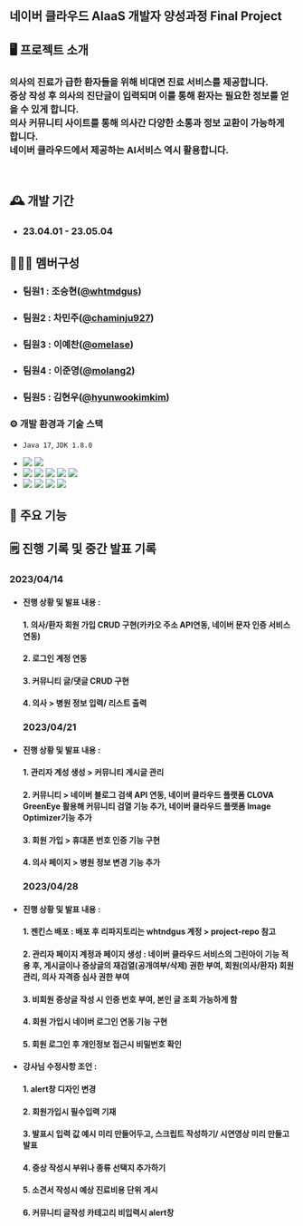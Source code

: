 ## 네이버 클라우드 AIaaS 개발자 양성과정 Final Project

## 🖥️ 프로젝트 소개
### 의사의 진료가 급한 환자들을 위해 비대면 진료 서비스를 제공합니다. <br>증상 작성 후 의사의 진단글이 입력되며 이를 통해 환자는 필요한 정보를 얻을 수 있게 합니다.<br>의사 커뮤니티 사이트를 통해 의사간 다양한 소통과 정보 교환이 가능하게 합니다.<br> 네이버 클라우드에서 제공하는 AI서비스 역시 활용합니다.
<br>

## 🕰️ 개발 기간
* ### 23.04.01 - 23.05.04

## 🧑‍🤝‍🧑 멤버구성
 - ### 팀원1 : 조승현([@whtmdgus](http://github.com/whtmdgus))
 - ### 팀원2 : 차민주([@chaminju927](http://github.com/chaminju927))
 - ### 팀원3 : 이예찬([@omelase](http://github.com/omelase))
 - ### 팀원4 : 이준영([@molang2](http://github.com/molang2))
 - ### 팀원5 : 김현우([@hyunwookimkim](http://github.com/hyunwookimkim))

### ⚙️ 개발 환경과 기술 스택
- `Java 17`, `JDK 1.8.0`
<!--- **IDE** : STS 3.9-->
- <img src="https://img.shields.io/badge/Spring Boot-6DB33F?style=flat&logo=Spring Boot&logoColor=white"/>  <img src="https://img.shields.io/badge/MariaDB-003545?style=flat&logo=MariaDB&logoColor=white"/>
- <img src="https://img.shields.io/badge/React-61DAFB?style=flat&logo=React&logoColor=white"/>  <img src="https://img.shields.io/badge/HTML-E34F26?style=flat-square&logo=HTML&logoColor=white"/>  <img src="https://img.shields.io/badge/CSS-1572B6?style=flat-square&logo=CSS&logoColor=white"/>  <img src="https://img.shields.io/badge/JavaScript-F7DF1E?style=flat-square&logo=JavaScript&logoColor=white"/>  <img src="https://img.shields.io/badge/jQuery-0769AD?style=flat-square&logo=jQuery&logoColor=white"/>
- <img src="https://img.shields.io/badge/GitHub-181717?style=flat-square&logo=GitHub&logoColor=white"/>  <img src="https://img.shields.io/badge/NaverCloud-03C75A?style=flat-square&logo=NaverCloud&logoColor=white"/>  <img src="https://img.shields.io/badge/Docker-2496ED?style=flat-square&logo=Docker&logoColor=white"/>  <img src="https://img.shields.io/badge/Jenkins-D24939?style=flat-square&logo=Jenkins&logoColor=white"/>

## 📌 주요 기능
<!--
#### 로그인 - <a href="https://github.com/chaehyuenwoo/SpringBoot-Project-MEGABOX/wiki/%EC%A3%BC%EC%9A%94-%EA%B8%B0%EB%8A%A5-%EC%86%8C%EA%B0%9C(Login)" >상세보기 - WIKI 이동</a>
- DB값 검증
- ID찾기, PW찾기
- 로그인 시 쿠키(Cookie) 및 세션(Session) 생성
#### 회원가입 - <a href="https://github.com/chaehyuenwoo/SpringBoot-Project-MEGABOX/wiki/%EC%A3%BC%EC%9A%94-%EA%B8%B0%EB%8A%A5-%EC%86%8C%EA%B0%9C(Member)" >상세보기 - WIKI 이동</a>
- 주소 API 연동
- ID 중복 체크
#### 마이 페이지 - <a href="https://github.com/chaehyuenwoo/SpringBoot-Project-MEGABOX/wiki/%EC%A3%BC%EC%9A%94-%EA%B8%B0%EB%8A%A5-%EC%86%8C%EA%B0%9C(Member)" >상세보기 - WIKI 이동</a>
- 주소 API 연동
- 회원정보 변경

#### 영화 예매 - <a href="https://github.com/chaehyuenwoo/SpringBoot-Project-MEGABOX/wiki/%EC%A3%BC%EC%9A%94-%EA%B8%B0%EB%8A%A5-%EC%86%8C%EA%B0%9C(%EC%98%81%ED%99%94-%EC%98%88%EB%A7%A4)" >상세보기 - WIKI 이동</a>
- 영화 선택(날짜 지정)
- 영화관 선택(대분류/소분류 선택) 및 시간 선택
- 좌석 선택
- 결제 페이지
- 예매 완료
#### 메인 페이지 - <a href="https://github.com/chaehyuenwoo/SpringBoot-Project-MEGABOX/wiki/%EC%A3%BC%EC%9A%94-%EA%B8%B0%EB%8A%A5-%EC%86%8C%EA%B0%9C(%EB%A9%94%EC%9D%B8-Page)" >상세보기 - WIKI 이동</a>
- YouTube API 연동
- 메인 포스터(영화) 이미지 슬라이드(CSS)
#### 1대1문의 및 공지사항 - <a href="" >상세보기 - WIKI 이동</a> 
- 글 작성, 읽기, 수정, 삭제(CRUD)

#### 관리자 페이지 
- 영화관 추가(대분류, 소분류)
- 영화 추가(상영시간 및 상영관 설정)
-->

## 🗒 진행 기록 및 중간 발표 기록
### 2023/04/14
- #### 진행 상황 및 발표 내용 : 
  #### 1. 의사/환자 회원 가입 CRUD 구현(카카오 주소 API연동, 네이버 문자 인증 서비스 연동)
  #### 2. 로그인 계정 연동
  #### 3. 커뮤니티 글/댓글 CRUD 구현
  #### 4. 의사 > 병원 정보 입력/ 리스트 출력 


  ### 2023/04/21
- #### 진행 상황 및 발표 내용 : 
  #### 1. 관리자 계성 생성 > 커뮤니티 게시글 관리
  #### 2. 커뮤니티 > 네이버 블로그 검색 API 연동, 네이버 클라우드 플랫폼 CLOVA GreenEye 활용해 커뮤니티 검열 기능 추가, 네이버 클라우드 플랫폼 Image Optimizer기능 추가
  #### 3. 회원 가입 > 휴대폰 번호 인증 기능 구현
  #### 4. 의사 페이지 > 병원 정보 변경 기능 추가


   ### 2023/04/28 
- #### 진행 상황 및 발표 내용 : 
  #### 1. 젠킨스 배포 : 배포 후 리파지토리는 whtndgus 계정 > project-repo 참고
  #### 2. 관리자 페이지 계정과 페이지 생성 : 네이버 클라우드 서비스의 그린아이 기능 적용 후, 게시글이나 증상글의 재검열(공개여부/삭제) 권한 부여, 회원(의사/환자) 회원 관리, 의사 자격증 심사 권한 부여
  #### 3. 비회원 증상글 작성 시 인증 번호 부여, 본인 글 조회 가능하게 함
  #### 4. 회원 가입시 네이버 로그인 연동 기능 구현
  #### 5. 회원 로그인 후 개인정보 접근시 비밀번호 확인


- #### 강사님 수정사항 조언 : 
  #### 1. alert창 디자인 변경
  #### 2. 회원가입시 필수입력 기재
  #### 3. 발표시 입력 값 예시 미리 만들어두고, 스크립트 작성하기/ 시연영상 미리 만들고 발표
  #### 4. 증상 작성시 부위나 종류 선택지 추가하기
  #### 5. 소견서 작성시 예상 진료비용 단위 게시
  #### 6. 커뮤니티 글작성 카테고리 비입력시 alert창
